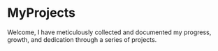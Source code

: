 # MyProjects
Welcome, I have meticulously collected and documented my progress, growth, and dedication through a series of projects.

